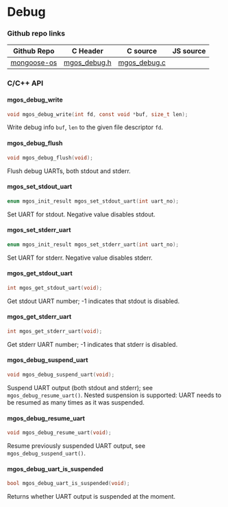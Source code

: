 
# Debug
 
### Github repo links
| Github Repo | C Header | C source  | JS source |
| ----------- | -------- | --------  | ----------------- |
| [mongoose-os](https://github.com/cesanta/mongoose-os/tree/master/fw)  | [mgos_debug.h](https://github.com/cesanta/mongoose-os/tree/master/fw/include/mgos_debug.h) | [mgos_debug.c](https://github.com/cesanta/mongoose-os/tree/master/fw/src/mgos_debug.c) |          |


### C/С++ API
#### mgos_debug_write

```c
void mgos_debug_write(int fd, const void *buf, size_t len);
```

Write debug info `buf`, `len` to the given file descriptor `fd`.
 
#### mgos_debug_flush

```c
void mgos_debug_flush(void);
```

Flush debug UARTs, both stdout and stderr.
 
#### mgos_set_stdout_uart

```c
enum mgos_init_result mgos_set_stdout_uart(int uart_no);
```
 Set UART for stdout. Negative value disables stdout. 
#### mgos_set_stderr_uart

```c
enum mgos_init_result mgos_set_stderr_uart(int uart_no);
```
 Set UART for stderr. Negative value disables stderr. 
#### mgos_get_stdout_uart

```c
int mgos_get_stdout_uart(void);
```
 Get stdout UART number; -1 indicates that stdout is disabled. 
#### mgos_get_stderr_uart

```c
int mgos_get_stderr_uart(void);
```
 Get stderr UART number; -1 indicates that stderr is disabled. 
#### mgos_debug_suspend_uart

```c
void mgos_debug_suspend_uart(void);
```

Suspend UART output (both stdout and stderr); see
`mgos_debug_resume_uart()`. Nested suspension is supported: UART needs to be
resumed as many times as it was suspended.
 
#### mgos_debug_resume_uart

```c
void mgos_debug_resume_uart(void);
```

Resume previously suspended UART output, see `mgos_debug_suspend_uart()`.
 
#### mgos_debug_uart_is_suspended

```c
bool mgos_debug_uart_is_suspended(void);
```

Returns whether UART output is suspended at the moment.
 
